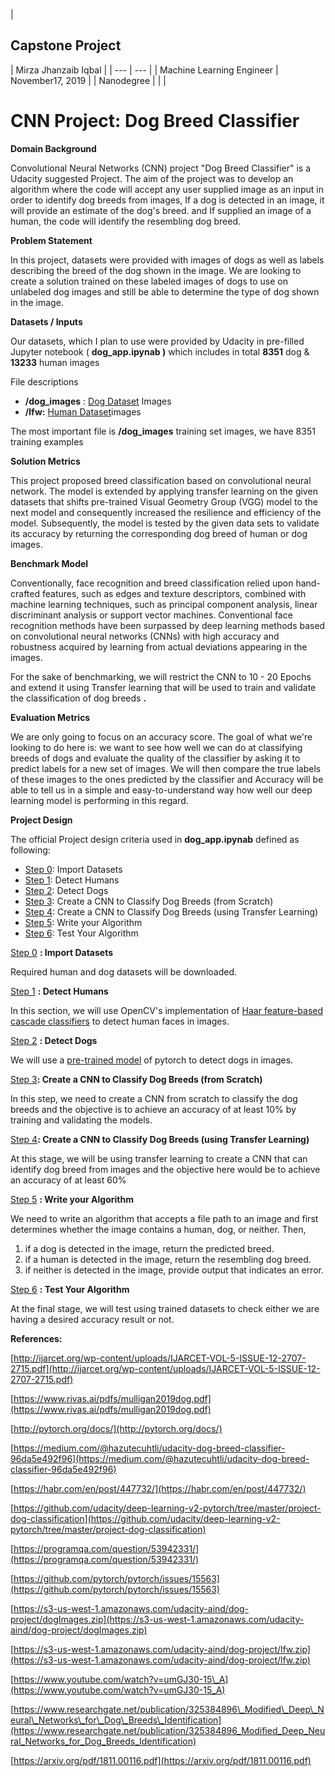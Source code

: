 |
## Capstone Project
 | Mirza Jhanzaib Iqbal |
| --- | --- |
| Machine Learning Engineer | November17, 2019 |
| Nanodegree |
|   |

#

# CNN Project: Dog Breed Classifier

**Domain Background**

Convolutional Neural Networks (CNN) project &quot;Dog Breed Classifier&quot; is a Udacity suggested Project. The aim of the project was to develop an algorithm where the code will accept any user supplied image as an input in order to identify dog breeds from images, If a dog is detected in an image, it will provide an estimate of the dog&#39;s breed. and If supplied an image of a human, the code will identify the resembling dog breed.

**Problem Statement**

In this project, datasets were provided with images of dogs as well as labels describing the breed of the dog shown in the image. We are looking to create a solution trained on these labeled images of dogs to use on unlabeled dog images and still be able to determine the type of dog shown in the image.

**Datasets / Inputs**

Our datasets, which I plan to use were provided by Udacity in pre-filled Jupyter notebook ( **dog\_app.ipynab )** which includes in total **8351** dog &amp; **13233** human images

File descriptions

- **/dog\_images** : [Dog Dataset](https://s3-us-west-1.amazonaws.com/udacity-aind/dog-project/dogImages.zip) Images
- **/lfw:** [Human Dataset](https://s3-us-west-1.amazonaws.com/udacity-aind/dog-project/lfw.zip)images

The most important file is **/dog\_images** training set images, we have 8351 training examples



**Solution Metrics**

This project proposed breed classification based on convolutional neural network. The model is extended by applying transfer learning on the given datasets that shifts pre-trained Visual Geometry Group (VGG) model to the next model and consequently increased the resilience and efficiency of the model. Subsequently, the model is tested by the given data sets to validate its accuracy by returning the corresponding dog breed of human or dog images.

**Benchmark Model**

Conventionally, face recognition and breed classification relied upon hand-crafted features, such as edges and texture descriptors, combined with machine learning techniques, such as principal component analysis, linear discriminant analysis or support vector machines. Conventional face recognition methods have been surpassed by deep learning methods based on convolutional neural networks (CNNs) with high accuracy and robustness acquired by learning from actual deviations appearing in the images.

For the sake of benchmarking, we will restrict the CNN to 10 - 20 Epochs and extend it using Transfer learning that will be used to train and validate the classification of dog breeds **.**

**Evaluation Metrics**

We are only going to focus on an accuracy score. The goal of what we&#39;re looking to do here is: we want to see how well we can do at classifying breeds of dogs and evaluate the quality of the classifier by asking it to predict labels for a new set of images. We will then compare the true labels of these images to the ones predicted by the classifier and Accuracy will be able to tell us in a simple and easy-to-understand way how well our deep learning model is performing in this regard.

**Project Design**

The official Project design criteria used in **dog\_app.ipynab** defined as following:

- [Step 0](https://viewjz0ral44olo.udacity-student-workspaces.com/notebooks/dog_project/dog_app.ipynb#step0): Import Datasets
- [Step 1](https://viewjz0ral44olo.udacity-student-workspaces.com/notebooks/dog_project/dog_app.ipynb#step1): Detect Humans
- [Step 2](https://viewjz0ral44olo.udacity-student-workspaces.com/notebooks/dog_project/dog_app.ipynb#step2): Detect Dogs
- [Step 3](https://viewjz0ral44olo.udacity-student-workspaces.com/notebooks/dog_project/dog_app.ipynb#step3): Create a CNN to Classify Dog Breeds (from Scratch)
- [Step 4](https://viewjz0ral44olo.udacity-student-workspaces.com/notebooks/dog_project/dog_app.ipynb#step4): Create a CNN to Classify Dog Breeds (using Transfer Learning)
- [Step 5](https://viewjz0ral44olo.udacity-student-workspaces.com/notebooks/dog_project/dog_app.ipynb#step5): Write your Algorithm
- [Step 6](https://viewjz0ral44olo.udacity-student-workspaces.com/notebooks/dog_project/dog_app.ipynb#step6): Test Your Algorithm

[Step 0](https://viewjz0ral44olo.udacity-student-workspaces.com/notebooks/dog_project/dog_app.ipynb#step0) **: Import Datasets**

Required human and dog datasets will be downloaded.

[Step 1](https://viewjz0ral44olo.udacity-student-workspaces.com/notebooks/dog_project/dog_app.ipynb#step1) **: Detect Humans**

In this section, we will use OpenCV&#39;s implementation of [Haar feature-based cascade classifiers](http://docs.opencv.org/trunk/d7/d8b/tutorial_py_face_detection.html) to detect human faces in images.

[Step 2](https://viewjz0ral44olo.udacity-student-workspaces.com/notebooks/dog_project/dog_app.ipynb#step2) **: Detect Dogs**

We will use a [pre-trained model](http://pytorch.org/docs/master/torchvision/models.html) of pytorch to detect dogs in images.

[Step 3](https://viewjz0ral44olo.udacity-student-workspaces.com/notebooks/dog_project/dog_app.ipynb#step3)**: Create a CNN to Classify Dog Breeds (from Scratch)**

In this step, we need to create a CNN from scratch to classify the dog breeds and the objective is to achieve an accuracy of at least 10% by training and validating the models.

[Step 4](https://viewjz0ral44olo.udacity-student-workspaces.com/notebooks/dog_project/dog_app.ipynb#step4)**: Create a CNN to Classify Dog Breeds (using Transfer Learning)**

At this stage, we will be using transfer learning to create a CNN that can identify dog breed from images and the objective here would be to achieve an accuracy of at least 60%

[Step 5](https://viewjz0ral44olo.udacity-student-workspaces.com/notebooks/dog_project/dog_app.ipynb#step5) **: Write your Algorithm**

We need to write an algorithm that accepts a file path to an image and first determines whether the image contains a human, dog, or neither. Then,

1. if a dog is detected in the image, return the predicted breed.
2. if a human is detected in the image, return the resembling dog breed.
3. if neither is detected in the image, provide output that indicates an error.

[Step 6](https://viewjz0ral44olo.udacity-student-workspaces.com/notebooks/dog_project/dog_app.ipynb#step6) **: Test Your Algorithm**

At the final stage, we will test using trained datasets to check either we are having a desired accuracy result or not.









**References:**

[http://ijarcet.org/wp-content/uploads/IJARCET-VOL-5-ISSUE-12-2707-2715.pdf](http://ijarcet.org/wp-content/uploads/IJARCET-VOL-5-ISSUE-12-2707-2715.pdf)

[https://www.rivas.ai/pdfs/mulligan2019dog.pdf](https://www.rivas.ai/pdfs/mulligan2019dog.pdf)

[http://pytorch.org/docs/](http://pytorch.org/docs/)

[https://medium.com/@hazutecuhtli/udacity-dog-breed-classifier-96da5e492f96](https://medium.com/@hazutecuhtli/udacity-dog-breed-classifier-96da5e492f96)

[https://habr.com/en/post/447732/](https://habr.com/en/post/447732/)

[https://github.com/udacity/deep-learning-v2-pytorch/tree/master/project-dog-classification](https://github.com/udacity/deep-learning-v2-pytorch/tree/master/project-dog-classification)

[https://programqa.com/question/53942331/](https://programqa.com/question/53942331/)

[https://github.com/pytorch/pytorch/issues/15563](https://github.com/pytorch/pytorch/issues/15563)

[https://s3-us-west-1.amazonaws.com/udacity-aind/dog-project/dogImages.zip](https://s3-us-west-1.amazonaws.com/udacity-aind/dog-project/dogImages.zip)

[https://s3-us-west-1.amazonaws.com/udacity-aind/dog-project/lfw.zip](https://s3-us-west-1.amazonaws.com/udacity-aind/dog-project/lfw.zip)

[https://www.youtube.com/watch?v=umGJ30-15\_A](https://www.youtube.com/watch?v=umGJ30-15_A)

[https://www.researchgate.net/publication/325384896\_Modified\_Deep\_Neural\_Networks\_for\_Dog\_Breeds\_Identification](https://www.researchgate.net/publication/325384896_Modified_Deep_Neural_Networks_for_Dog_Breeds_Identification)

[https://arxiv.org/pdf/1811.00116.pdf](https://arxiv.org/pdf/1811.00116.pdf)